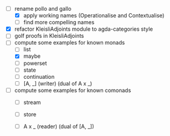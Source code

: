 - [ ] rename pollo and gallo
  - [X] apply working names (Operationalise and Contextualise)
  - [ ] find more compelling names
- [X] refactor KleisliAdjoints module to agda-categories style
- [ ] golf proofs in KleisliAdjoints
- [ ] compute some examples for known monads
  - [ ] list
  - [X] maybe
  - [ ] powerset
  - [ ] state
  - [ ] continuation
  - [ ] [A, _] (writer) (dual of A x _)
- [ ] compute some examples for known comonads
  - [ ] stream
  - [ ] store
  - [ ] A x _ (reader) (dual of [A, _])

